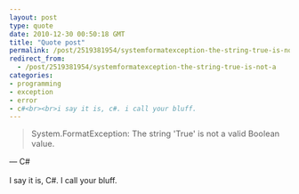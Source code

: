 ```yaml
---
layout: post
type: quote
date: 2010-12-30 00:50:18 GMT
title: "Quote post"
permalink: /post/2519381954/systemformatexception-the-string-true-is-not-a
redirect_from: 
  - /post/2519381954/systemformatexception-the-string-true-is-not-a
categories:
- programming
- exception
- error
- c#<br><br>i say it is, c#. i call your bluff.
---
```

<blockquote><div style="font-size:11pt">System.FormatException: The string 'True' is not a valid Boolean value.<div></blockquote>

 — C#<br><br>I say it is, C#. I call your bluff.